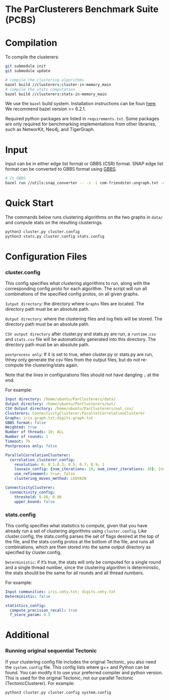 # The ParClusterers Benchmark Suite (PCBS)

# Compilation
To compile the clusterers:

```bash
git submodule init
git submodule update

# compile the clustering algorithms
bazel build //clusterers:cluster-in-memory_main
# compile the stats computation
bazel build //clusterers:stats-in-memory_main
```

We use the `bazel` build system. Installation instructions can be foun [here](https://bazel.build/install/ubuntu#install-on-ubuntu). We recommend bazel version >= 6.2.1.

Required python packages are listed in `requirements.txt`. Some packages are only required for benchmarking implementations from other libraries, such as NetworKit, Neo4j, and TigerGraph.

# Input

Input can be in either edge list format or GBBS (CSR) format. SNAP edge list format can be converted to GBBS format using [GBBS](https://github.com/ParAlg/gbbs).
```bash
# In GBBS
bazel run //utils:snap_converter -- -s -i com-friendster.ungraph.txt -o com-friendster.gbbs.txt
```

# Quick Start

The commands below runs clustering algorithms on the two graphs in `data/` and compute stats on the resulting clusterings.

```bash
python3 cluster.py cluster.config
python3 stats.py cluster.config stats.config
```


# Configuration Files

### cluster.config
This config specifies what clustering algorithms to run, along with the corresponding config proto for each algorithm. The script will run all combinations of the specified config protos, on all given graphs. 

`Iutput directory`: the directory where `Graphs` files are located. The directory path must be an absolute path.

`Output directory`: where the clustering files and log fiels will be stored. The directory path must be an absolute path.

`CSV output directory` after cluster.py and stats.py are run, a `runtime.csv` and `stats.csv` file will be automatically generated into this directory. The directory path must be an absolute path.

`postprocess only`: If it is set to true, when cluster.py or stats.py are run, thhey only generate the csv files from the output files, but do not re-compute the clustering/stats again.

Note that the lines in configurations files should not have dangling `;` at the end.

For example:

```yaml
Input directory: /home/ubuntu/ParClusterers/data/
Output directory: /home/ubuntu/ParClusterers/out/
CSV Output directory: /home/ubuntu/ParClusterers/out_csv/
Clusterers: ConnectivityClusterer;ParallelCorrelationClusterer
Graphs: iris.graph.txt;digits.graph.txt
GBBS format: false
Weighted: true
Number of threads: 10; ALL
Number of rounds: 1
Timeout: 7h
Postprocess only: false

ParallelCorrelationClusterer:
  correlation_clusterer_config:
    resolution: 0; 0.1;0.3; 0.5; 0.7; 0.9; 1
    louvain_config: {num_iterations: 10, num_inner_iterations: 10}; {num_iterations: 20, num_inner_iterations: 20}
    use_refinement: true; false
    clustering_moves_method: LOUVAIN

ConnectivityClusterer:
  connectivity_config:
    threshold: 0.50; 0.98
    upper_bound: false
```


### stats.config

This config specifies what statistics to compute, given that you have already run a set of clustering algorithms using `cluster.config`. Like cluster.config, the stats.config parses the set of flags desired at the top of the file, and the stats config protos at the bottom of the file, and runs all combinations, which are then stored into the same output directory as specified by cluster.config. 

`Deterministic`: if it’s true, the stats will only be computed for a single round and a single thread number, since the clustering algorithm is deterministic, the stats should be the same for all rounds and all thread numbers. 

For example:

```yaml
Input communities: iris.cmty.txt; digits.cmty.txt
Deterministic: false

statistics_config:
  compute_precision_recall: true
  f_score_param: 0.5
```

# Additional


### Running original sequential Tectonic
If your clustering config file includes the original Tectonic, you also need the `system.config` file. This config lists where g++ and Python can be found. You can modify it to use your preferred compiler and python version. This is used for the original Tectonic, not our parallel Tectonic (TectonicClusterer). For example:
```bash
python3 cluster.py cluster.config system.config
```